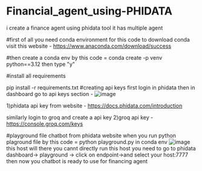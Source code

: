 # Financial_agent_using-PHIDATA
i create a finance agent using phidata tool it has multiple agent 



#first of all you need conda environment for this code 
to download conda visit this website - https://www.anaconda.com/download/success

#then create a conda env by this code =
conda create -p venv python==3.12
then type "y"

#install all requirements

pip install -r requirements.txt
#creating api keys 
first login in phidata then in dashboard go to api keys section - ![image](https://github.com/user-attachments/assets/951cf39e-dc33-4166-9d0e-9e20445e17ac)

1)phidata api key from website - https://docs.phidata.com/introduction

similarly login to groq and create a api key
2)groq api key - https://console.groq.com/keys

#playground file chatbot from phidata website 
when you run python plaground file by this code = python playground.py in conda env
![image](https://github.com/user-attachments/assets/94204085-38fb-487b-a3e6-9731a976421e)
this host will there you cannt directly run this host you need to go to phidata dashboard-> playground -> click on endpoint->and select your host:7777
then now you chatbot is ready to use for financing agent










